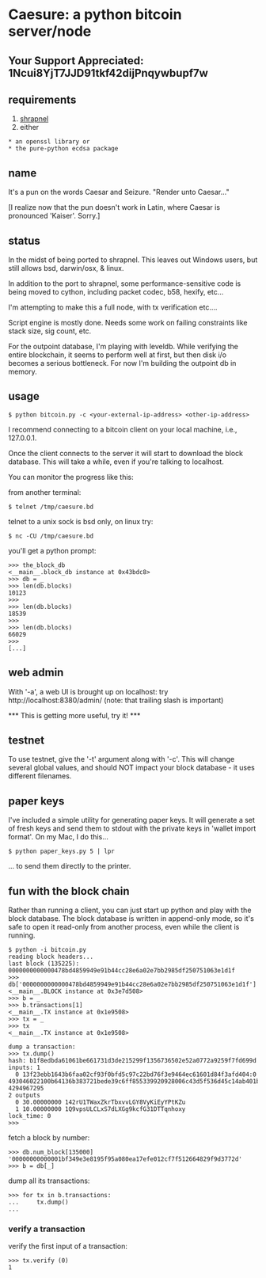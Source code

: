 
Caesure: a python bitcoin server/node
=====================================

Your Support Appreciated: 1Ncui8YjT7JJD91tkf42dijPnqywbupf7w
------------------------------------------------------------

requirements
------------

  1. [shrapnel](https://github.com/ironport/shrapnel)
  2. either 

    * an openssl library or
    * the pure-python ecdsa package

name
----

It's a pun on the words Caesar and Seizure.  "Render unto Caesar..."

[I realize now that the pun doesn't work in Latin, where Caesar is pronounced 'Kaiser'.  Sorry.]

status
------

In the midst of being ported to shrapnel.  This leaves out Windows users, but still
allows bsd, darwin/osx, & linux.

In addition to the port to shrapnel, some performance-sensitive code is being moved
to cython, including packet codec, b58, hexify, etc...

I'm attempting to make this a full node, with tx verification etc....

Script engine is mostly done.  Needs some work on failing constraints
like stack size, sig count, etc.

For the outpoint database, I'm playing with leveldb.  While verifying
the entire blockchain, it seems to perform well at first, but then
disk i/o becomes a serious bottleneck.  For now I'm building the
outpoint db in memory.


usage
-----

    $ python bitcoin.py -c <your-external-ip-address> <other-ip-address>

I recommend connecting to a bitcoin client on your local machine, i.e., 127.0.0.1.

Once the client connects to the server it will start to download the block
database.  This will take a while, even if you're talking to localhost.

You can monitor the progress like this:

from another terminal:

    $ telnet /tmp/caesure.bd

telnet to a unix sock is bsd only, on linux try:

    $ nc -CU /tmp/caesure.bd

you'll get a python prompt:

    >>> the_block_db
    <__main__.block_db instance at 0x43bdc8>
    >>> db = _
    >>> len(db.blocks)
    10123
    >>> 
    >>> len(db.blocks)
    18539
    >>> 
    >>> len(db.blocks)
    66029
    >>> 
    [...]


web admin
---------

With '-a', a web UI is brought up on localhost:
try http://localhost:8380/admin/ (note: that trailing slash is important)

*** This is getting more useful, try it! ***


testnet
-------

To use testnet, give the '-t' argument along with '-c'.  This will change several
global values, and should NOT impact your block database - it uses different
filenames.

paper keys
----------

I've included a simple utility for generating paper keys.  It will generate a set
of fresh keys and send them to stdout with the private keys in 'wallet import format'.
On my Mac, I do this...

    $ python paper_keys.py 5 | lpr

... to send them directly to the printer.

fun with the block chain
------------------------

Rather than running a client, you can just start up python and play
with the block database.  The block database is written in append-only
mode, so it's safe to open it read-only from another process, even
while the client is running.

    $ python -i bitcoin.py
    reading block headers...
    last block (135225): 0000000000000478bd4859949e91b44cc28e6a02e7bb2985df250751063e1d1f
    >>> db['0000000000000478bd4859949e91b44cc28e6a02e7bb2985df250751063e1d1f']
    <__main__.BLOCK instance at 0x3e7d508>
    >>> b = _
    >>> b.transactions[1]
    <__main__.TX instance at 0x1e9508>
    >>> tx = _
    >>> tx
    <__main__.TX instance at 0x1e9508>
    
    dump a transaction:
    >>> tx.dump()
    hash: b1f8edbda61061be661731d3de215299f1356736502e52a0772a9259f7fd699d
    inputs: 1
      0 13f23ebb1643b6faa02cf93f0bfd5c97c22bd76f3e9464ec61601d84f3afd404:0 493046022100b64136b383721bede39c6ff855339920928006c43d5f536d45c14ab401b736f8022100ee564e42001e3b071545e5f55bbcaa87eca7d731a339177701c40fa6d61510bf014104b3cd4b6d65ffea8fb7781e88a4e67d2f8104b80fb45ee50981940001d3a132584ea10a34a03224823492fd25344c50e40a52069df297da024ffb3175ec745021 4294967295
    2 outputs
      0 30.00000000 142rU1TWaxZkrTbxvvLGY8VyKiEyYPtKZu
      1 10.00000000 1Q9vpsULCLxS7dLXGg9kcfG31DTTqnhoxy
    lock_time: 0
    >>>

fetch a block by number:

    >>> db.num_block[135000]
    '00000000000001bf349e3e8195f95a080ea17efe012cf7f512664829f9d3772d'
    >>> b = db[_]

dump all its transactions:

    >>> for tx in b.transactions:
    ...     tx.dump()
    ... 

### verify a transaction ###

verify the first input of a transaction:

    >>> tx.verify (0)
    1


